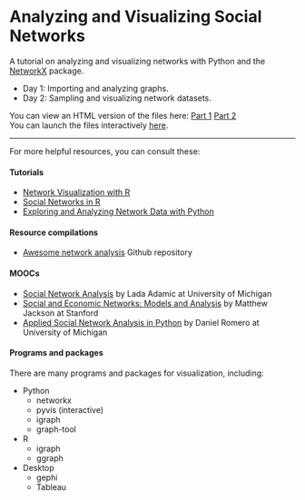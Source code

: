 # Analyzing and Visualizing Social Networks
A tutorial on analyzing and visualizing networks with Python and the [NetworkX](https://networkx.github.io/documentation/stable/index.html) package.

- Day 1: Importing and analyzing graphs.
- Day 2: Sampling and visualizing network datasets.

You can view an HTML version of the files here: [Part 1](https://nbviewer.jupyter.org/github/khof312/networks_tutorial/blob/master/tutorial_part_1_analyze_nbviewer.ipynb?flush_cache=True)  [Part 2](https://nbviewer.jupyter.org/github/khof312/networks_tutorial/blob/master/tutorial_part_2_visualize_nbviewer.ipynb?flush_cache=True)   
You can launch the files interactively [here](https://mybinder.org/v2/gh/khof312/networks_tutorial_backup/master).

---------------------------

For more helpful resources, you can consult these:

#### Tutorials
- [Network Visualization with R](http://kateto.net/network-visualization)
- [Social Networks in R](http://www.shizukalab.com/toolkits/sna) 
- [Exploring and Analyzing Network Data with Python](https://programminghistorian.org/en/lessons/exploring-and-analyzing-network-data-with-python)

#### Resource compilations
- [Awesome network analysis](https://github.com/briatte/awesome-network-analysis) Github repository

#### MOOCs
- [Social Network Analysis](https://ai.umich.edu/portfolio/social-network-analysis/) by Lada Adamic at University of Michigan
- [Social and Economic Networks: Models and Analysis](https://www.coursera.org/learn/social-economic-networks) by Matthew Jackson at Stanford
- [Applied Social Network Analysis in Python](https://www.coursera.org/learn/python-social-network-analysis) by Daniel Romero at University of Michigan

#### Programs and packages
There are many programs and packages for visualization, including:

- Python
   - networkx
   - pyvis (interactive)
   - igraph
   - graph-tool
- R
   - igraph
   - ggraph
- Desktop
   - gephi
   - Tableau

